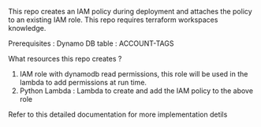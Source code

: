 This repo creates an IAM policy during deployment and attaches the policy to an existing IAM role.
This repo requires terraform workspaces knowledge.

Prerequisites : 
Dynamo DB table : ACCOUNT-TAGS


What resources this repo creates  ?

1. IAM role with dynamodb read permissions, this role will be used in the lambda to add permissions at run time.
2. Python Lambda : Lambda to create and add the IAM policy to the above role


Refer to this detailed documentation for more implementation detils